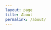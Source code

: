 ```yaml
---
layout: page
title: About
permalink: /about/
---
```


<div class="LI-profile-badge"  data-version="v1" data-size="medium" data-locale="en_US" data-type="horizontal" data-theme="dark" data-vanity="wachiu-siu"><a class="LI-simple-link" href='https://hk.linkedin.com/in/wachiu-siu?trk=profile-badge'></a></div><script type="text/javascript" src="https://platform.linkedin.com/badges/js/profile.js" async defer></script>